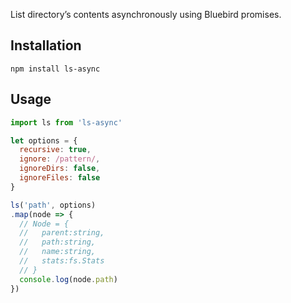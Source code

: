 List directory’s contents asynchronously using Bluebird promises.

## Installation

```shell
npm install ls-async
```

## Usage

```Javascript
import ls from 'ls-async'

let options = {
  recursive: true,
  ignore: /pattern/,
  ignoreDirs: false,
  ignoreFiles: false
}

ls('path', options)
.map(node => {
  // Node = {
  //   parent:string,
  //   path:string,
  //   name:string,
  //   stats:fs.Stats
  // }
  console.log(node.path)
})
```
